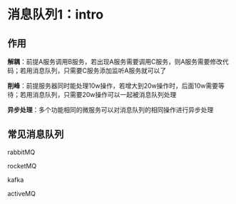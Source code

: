 # 消息队列1：intro



## 作用

**解耦**：前提A服务调用B服务，若出现A服务需要调用C服务，则A服务需要修改代码；若用消息队列，只需要C服务添加监听A服务就可以了

**削峰**：前提服务器同时能处理10w操作，若增大到20w操作时，后面10w需要等待；若用消息队列，只需要20w操作可以一起被消息队列处理

**异步处理**：多个功能相同的微服务可以对消息队列的相同操作进行异步处理



## 常见消息队列

rabbitMQ

rocketMQ

kafka

activeMQ

